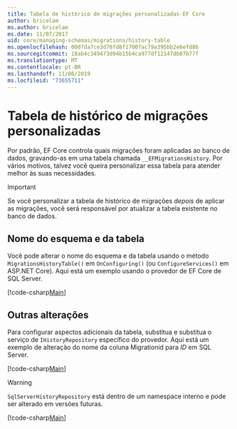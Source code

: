 ```yaml
---
title: Tabela de histórico de migrações personalizadas-EF Core
author: bricelam
ms.author: bricelam
ms.date: 11/07/2017
uid: core/managing-schemas/migrations/history-table
ms.openlocfilehash: 0007da7ce3d78fd8f17007ac79a395bb2e6efd86
ms.sourcegitcommit: 18ab4c349473d94b15b4ca977df12147db07b77f
ms.translationtype: MT
ms.contentlocale: pt-BR
ms.lasthandoff: 11/06/2019
ms.locfileid: "73655711"
---
```

# <a name="custom-migrations-history-table"></a>Tabela de histórico de migrações personalizadas

Por padrão, EF Core controla quais migrações foram aplicadas ao banco de dados, gravando-as em uma tabela chamada `__EFMigrationsHistory`. Por vários motivos, talvez você queira personalizar essa tabela para atender melhor às suas necessidades.

> [!IMPORTANT]
> Se você personalizar a tabela de histórico de migrações *depois* de aplicar as migrações, você será responsável por atualizar a tabela existente no banco de dados.

## <a name="schema-and-table-name"></a>Nome do esquema e da tabela

Você pode alterar o nome do esquema e da tabela usando o método `MigrationsHistoryTable()` em `OnConfiguring()` (ou `ConfigureServices()` em ASP.NET Core). Aqui está um exemplo usando o provedor de EF Core de SQL Server.

[!code-csharp[Main](../../../../samples/core/Schemas/Migrations/MigrationTableNameContext.cs#TableNameContext)]

## <a name="other-changes"></a>Outras alterações

Para configurar aspectos adicionais da tabela, substitua e substitua o serviço de `IHistoryRepository` específico do provedor. Aqui está um exemplo de alteração do nome da coluna Migrationid para *ID* em SQL Server.

[!code-csharp[Main](../../../../samples/core/Schemas/Migrations/MyHistoryRepository.cs#HistoryRepositoryContext)]

> [!WARNING]
> `SqlServerHistoryRepository` está dentro de um namespace interno e pode ser alterado em versões futuras.

[!code-csharp[Main](../../../../samples/core/Schemas/Migrations/MyHistoryRepository.cs#HistoryRepository)]
